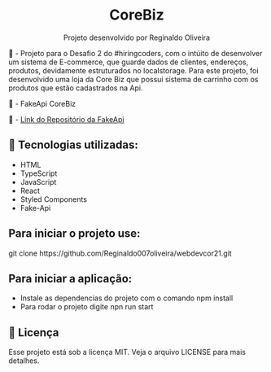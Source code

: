 <h1 align="center">CoreBiz</h1>
<p align="center">Projeto desenvolvido por Reginaldo Oliveira</p>

📖 - Projeto para o Desafio 2 do #hiringcoders, com o intúito de desenvolver um sistema de E-commerce, que guarde dados de clientes, endereços, produtos, devidamente
estruturados no localstorage. Para este projeto, foi desenvolvido uma loja da Core Biz que possui sistema de carrinho com os produtos que estão cadastrados na Api.

📖 - FakeApi CoreBiz

📖 - <a href="https://github.com/reginaldo007oliveira">Link do Repositório da FakeApi</a>

<h2>🚀 Tecnologias utilizadas: </h2>

- HTML
- TypeScript
- JavaScript
- React
- Styled Components
- Fake-Api

<h2>Para iniciar o projeto use: </h2>
git clone https://github.com/Reginaldo007oliveira/webdevcor21.git
<h2>Para iniciar a aplicação:</h2>

- Instale as dependencias do projeto com o comando npm install
- Para rodar o projeto digite npn run start


<h2>📝 Licença</h2>
Esse projeto está sob a licença MIT. Veja o arquivo LICENSE para mais detalhes.
